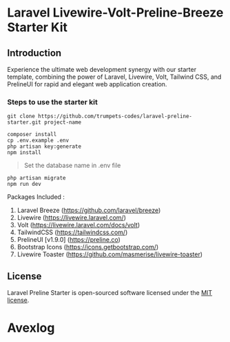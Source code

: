 # Laravel Livewire-Volt-Preline-Breeze Starter Kit

## Introduction

Experience the ultimate web development synergy with our starter template, combining the power of Laravel, Livewire,
Volt, Tailwind CSS, and PrelineUI for rapid and elegant web application creation.

### Steps to use the starter kit

~~~
git clone https://github.com/trumpets-codes/laravel-preline-starter.git project-name

composer install
cp .env.example .env
php artisan key:generate
npm install
~~~

> Set the database name in .env file

~~~
php artisan migrate
npm run dev
~~~

Packages Included :

1. Laravel Breeze (https://github.com/laravel/breeze)
2. Livewire (https://livewire.laravel.com/)
3. Volt (https://livewire.laravel.com/docs/volt)
4. TailwindCSS (https://tailwindcss.com/)
5. PrelineUI [v1.9.0] (https://preline.co)
6. Bootstrap Icons (https://icons.getbootstrap.com/)
7. Livewire Toaster (https://github.com/masmerise/livewire-toaster)

## License

Laravel Preline Starter is open-sourced software licensed under the [MIT license](LICENSE.md).
# Avexlog
